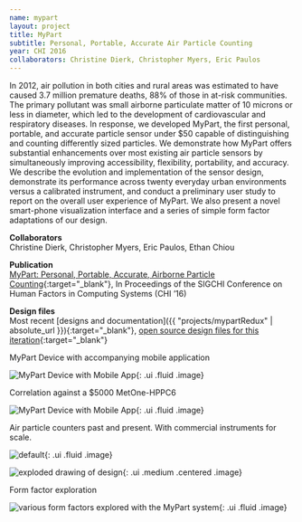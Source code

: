 ```yaml
---
name: mypart
layout: project 
title: MyPart
subtitle: Personal, Portable, Accurate Air Particle Counting
year: CHI 2016
collaborators: Christine Dierk, Christopher Myers, Eric Paulos
---
```



In 2012, air pollution in both cities and rural areas was estimated to have caused 3.7 million premature deaths, 88% of those in at-risk communities. The primary pollutant was small airborne particulate matter of 10 microns or less in diameter, which led to the development of cardiovascular and respiratory diseases. In response, we developed MyPart, the first personal, portable, and accurate particle sensor under $50 capable of distinguishing and counting differently sized particles. We demonstrate how MyPart offers substantial enhancements over most existing air particle sensors by simultaneously improving accessibility, flexibility, portability, and accuracy. We describe the evolution and implementation of the sensor design, demonstrate its performance across twenty everyday urban environments versus a calibrated instrument, and conduct a preliminary user study to report on the overall user experience of MyPart. We also present a novel smart-phone visualization interface and a series of simple form factor adaptations of our design.

**Collaborators**<br>
Christine Dierk, Christopher Myers, Eric Paulos, Ethan Chiou

**Publication**<br>
[MyPart: Personal, Portable, Accurate, Airborne Particle Counting](https://dl.acm.org/citation.cfm?doid=2858036.2858571){:target="_blank"}, In Proceedings of the SIGCHI Conference on Human Factors in Computing Systems (CHI ’16)

**Design files**<br>
Most recent [designs and documentation]({{ "projects/mypartRedux" | absolute_url }}){:target="_blank"}, [open source design files for this iteration](https://github.com/rutian/MyPart/releases/tag/v0.0){:target="_blank"}

<div class="ui divider"></div>

MyPart Device with accompanying mobile application

![MyPart Device with Mobile App](https://farm2.staticflickr.com/1582/23938802319_466e7a74ce_b.jpg ){: .ui .fluid .image}

Correlation against a $5000 MetOne-HPPC6 

![MyPart Device with Mobile App](https://farm2.staticflickr.com/1559/24198456402_b44abb48a2_b.jpg ){: .ui .fluid .image}

Air particle counters past and present. With commercial instruments for scale.

![default](https://farm2.staticflickr.com/1590/24224127171_0d80c73364_b.jpg ){: .ui .fluid .image}


![exploded drawing of design](https://farm2.staticflickr.com/1663/24011058040_c566919305_h.jpg){: .ui .medium .centered .image}

Form factor exploration

![various form factors explored with the MyPart system](https://farm2.staticflickr.com/1489/24224136681_e81e1367d0_b.jpg ){: .ui .fluid .image}


